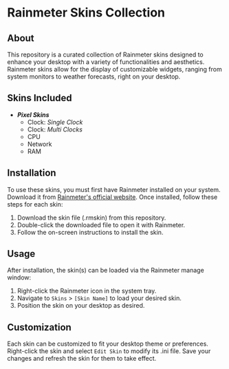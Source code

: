 # Rainmeter Skins Collection
## About
This repository is a curated collection of Rainmeter skins designed to enhance your desktop with a variety of functionalities and aesthetics. Rainmeter skins allow for the display of customizable widgets, ranging from system monitors to weather forecasts, right on your desktop.

## Skins Included
- **_Pixel Skins_**
  - Clock: _Single Clock_
  - Clock: _Multi Clocks_
  - CPU
  - Network
  - RAM

## Installation
To use these skins, you must first have Rainmeter installed on your system. Download it from [Rainmeter's official website](https://www.rainmeter.net/). Once installed, follow these steps for each skin:

1. Download the skin file (.rmskin) from this repository.
2. Double-click the downloaded file to open it with Rainmeter.
3. Follow the on-screen instructions to install the skin.

## Usage
After installation, the skin(s) can be loaded via the Rainmeter manage window:

1. Right-click the Rainmeter icon in the system tray.
2. Navigate to `Skins` > `[Skin Name]` to load your desired skin.
3. Position the skin on your desktop as desired.

## Customization
Each skin can be customized to fit your desktop theme or preferences. Right-click the skin and select `Edit Skin` to modify its .ini file. Save your changes and refresh the skin for them to take effect.
